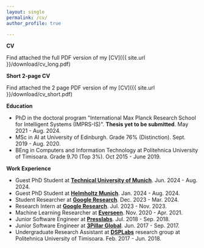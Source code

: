 ```yaml
---
layout: single
permalink: /cv/
author_profile: true

---
```


**CV**

Find attached the full PDF version of my [CV]({{ site.url }}/download/cv_long.pdf)

**Short 2-page CV**

Find attached the 2 page PDF version of my [CV]({{ site.url }}/download/cv_short.pdf)


**Education**
- PhD in the doctoral program "International Max Planck Research School for Intelligent Systems (IMPRS-IS)". **Thesis yet to be submitted**. May 2021 - Aug. 2024.
- MSc in AI at University of Edinburgh. Grade 76% (Distinction). Sept. 2019 - Aug. 2020.
- BEng in Computers and Information Technology at Politehnica University of Timisoara. Grade 9.70 (Top 3%). Oct 2015 - June 2019.

**Work Experience**
- Guest PhD Student at **[Technical University of Munich](https://www.tum.de/en/)**. Jun. 2024 - Aug. 2024.
- Guest PhD Student at **[Helmholtz Munich](https://www.helmholtz-munich.de/en)**. Jan. 2024 - Aug. 2024.
- Student Researcher at **[Google Research](https://research.google/teams/perception/)**. Dec. 2023 - Mar. 2024.
- Research Intern at **[Google Research](https://research.google/teams/perception/)**. Jul. 2023 - Nov. 2023.
- Machine Learning Researcher at **[Everseen](https://everseen.com/)**. Nov. 2020 - Apr. 2021.
- Junior Software Engineer at **[Presslabs](https://www.presslabs.com/)**. Jul. 2018 - Sep. 2018. 
- Junior Software Engineer at **[3Pillar Global](https://www.3pillarglobal.com/)**. Jun. 2017 - Sep. 2017. 
- Undergraduate Research Assistant at **[DSPLabs](https://www.cs.upt.ro/index.php/research/cccti/dsplabs)** research group at Politehnica University of Timisoara. Feb. 2017 - Jun. 2018.


